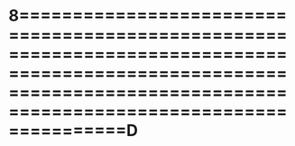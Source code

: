 <h1>8======================================================================================================================================================================D</h1>
